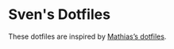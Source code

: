 # Sven's Dotfiles
These dotfiles are inspired by [Mathias’s dotfiles](https://github.com/mathiasbynens/dotfiles).
